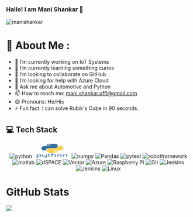 ### Hallo! I am Mani Shankar 👋

<p align="left"> <img src="https://komarev.com/ghpvc/?username=manishankarconnect&label=Views&color=blue&style=plastic&style=for-the-badge" alt="manishankar" /> </p>


# 💫 About Me :
- 🔭 I’m currently working on IoT Systems
- 🌱 I’m currently learning something curios
- 👯 I’m looking to collaborate on GitHub
- 🤔 I’m looking for help with Azure Cloud
- 💬 Ask me about Automotive and Python
- 📫 How to reach me: mani.shankar.offl@gmail.com
- 😄 Pronouns: He/His
- ⚡ Fun fact: I can solve Rubik's Cube in 90 seconds.

## 💻 Tech Stack
<p align="center">
<img src="https://www.svgrepo.com/show/373484/c3.svg" alt="python" width="100" height="40" />  
<img src="https://raw.githubusercontent.com/devicons/devicon/master/icons/python/python-original-wordmark.svg" alt="python" width="100" height="40" />
<img src="https://upload.wikimedia.org/wikipedia/commons/3/31/NumPy_logo_2020.svg" alt="numpy" width="100" height="40" />
<img src="https://upload.wikimedia.org/wikipedia/commons/e/ed/Pandas_logo.svg" alt="Pandas" width="100" height="50" />
<img src="https://upload.wikimedia.org/wikipedia/commons/b/ba/Pytest_logo.svg" alt="pytest" width="100" height="50" /> 
<img src="https://www.svgrepo.com/show/374049/robotframework.svg" alt="robotframework" width="80" height="60"/>
<img src="https://upload.wikimedia.org/wikipedia/commons/2/21/Matlab_Logo.png" alt="matlab" width="65" height="45"/>
<img src="https://upload.wikimedia.org/wikipedia/commons/e/e2/Dspace_logo_2021.svg" alt="dSPACE" width="100" height="50" />
<img src="https://upload.wikimedia.org/wikipedia/commons/e/e3/Vector_Informatik_Logo.svg" alt="Vector" width="150" height="50"/>
<img src="https://upload.wikimedia.org/wikipedia/commons/a/a8/Microsoft_Azure_Logo.svg" alt="Azure" width="100" height="50"/>
<img src="https://elinux.org/images/c/cb/Raspberry_Pi_Logo.svg" alt="Raspberry Pi" width="40" height="50"/>
<img src="https://upload.wikimedia.org/wikipedia/commons/e/e0/Git-logo.svg" alt="Git" width="60" height="70"/>
<img src="https://upload.wikimedia.org/wikipedia/commons/e/e9/Jenkins_logo.svg" alt="Jenkins" width="60" height="70"/>
<img src="https://www.svgrepo.com/show/354321/selenium.svg" alt="Jenkins" width="60" height="70"/>
<img src="https://www.svgrepo.com/show/349437/linux.svg" alt="Linux" width="60" height="70"/> 
</p>


# GitHub Stats
<img width="48%" src="https://github-readme-stats.vercel.app/api?username=manishankarconnect&show_icons=true&theme=vue" />
